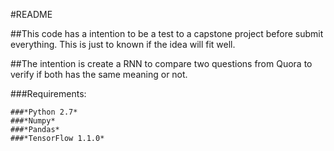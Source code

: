 #README

##This code has a intention to be a test to a capstone project before
submit everything. This is just to known if the idea will fit well.

##The intention is create a RNN to compare two questions from Quora to
verify if both has the same meaning or not.

###Requirements:
```
###*Python 2.7*
###*Numpy*
###*Pandas*
###*TensorFlow 1.1.0*
```

